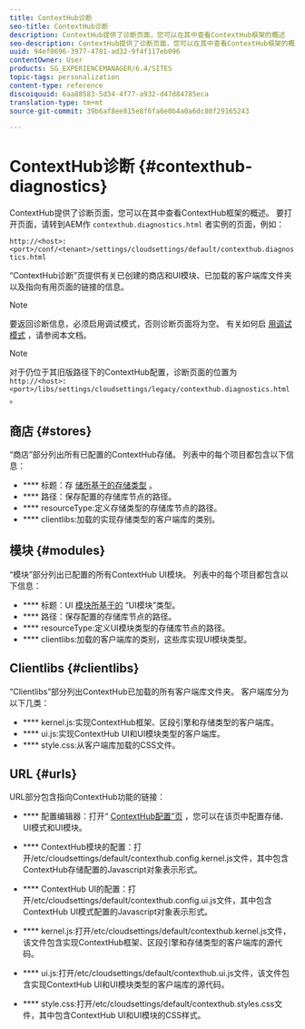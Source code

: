 ```yaml
---
title: ContextHub诊断
seo-title: ContextHub诊断
description: ContextHub提供了诊断页面，您可以在其中查看ContextHub框架的概述
seo-description: ContextHub提供了诊断页面，您可以在其中查看ContextHub框架的概述
uuid: 94ef0696-3977-4781-ad32-9f4f117eb096
contentOwner: User
products: SG_EXPERIENCEMANAGER/6.4/SITES
topic-tags: personalization
content-type: reference
discoiquuid: 6aa88583-5d34-4f77-a932-d47d84785eca
translation-type: tm+mt
source-git-commit: 39b6af8ee815e8f6fa6e0b4a0a6dc80f29165243

---
```



# ContextHub诊断 {#contexthub-diagnostics}

ContextHub提供了诊断页面，您可以在其中查看ContextHub框架的概述。 要打开页面，请转到AEM作 `contexthub.diagnostics.html` 者实例的页面，例如：

`http://<host>:<port>/conf/<tenant>/settings/cloudsettings/default/contexthub.diagnostics.html`

“ContextHub诊断”页提供有关已创建的商店和UI模块、已加载的客户端库文件夹以及指向有用页面的链接的信息。

>[!NOTE]
>
>要返回诊断信息，必须启用调试模式，否则诊断页面将为空。 有关如何启 [用调试模式](/help/sites-administering/contexthub-config.md#debugging-contexthub) ，请参阅本文档。

>[!NOTE]
>
>对于仍位于其旧版路径下的ContextHub配置，诊断页面的位置为 `http://<host>:<port>/libs/settings/cloudsettings/legacy/contexthub.diagnostics.html`。

## 商店 {#stores}

“商店”部分列出所有已配置的ContextHub存储。 列表中的每个项目都包含以下信息：

* **** 标题：存 [储所基于的存储类型](/help/sites-developing/ch-samplestores.md) 。
* **** 路径：保存配置的存储库节点的路径。
* **** resourceType:定义存储类型的存储库节点的路径。
* **** clientlibs:加载的实现存储类型的客户端库的类别。

## 模块 {#modules}

“模块”部分列出已配置的所有ContextHub UI模块。 列表中的每个项目都包含以下信息：

* **** 标题：UI [模块所基于的](/help/sites-developing/ch-samplemodules.md) “UI模块”类型。
* **** 路径：保存配置的存储库节点的路径。
* **** resourceType:定义UI模块类型的存储库节点的路径。
* **** clientlibs:加载的客户端库的类别，这些库实现UI模块类型。

## Clientlibs {#clientlibs}

“Clientlibs”部分列出ContextHub已加载的所有客户端库文件夹。 客户端库分为以下几类：

* **** kernel.js:实现ContextHub框架、区段引擎和存储类型的客户端库。
* **** ui.js:实现ContextHub UI和UI模块类型的客户端库。
* **** style.css:从客户端库加载的CSS文件。

## URL {#urls}

URL部分包含指向ContextHub功能的链接：

* **** 配置编辑器：打开“ [ContextHub配置”页](/help/sites-administering/contexthub-config.md) ，您可以在该页中配置存储、UI模式和UI模块。

* **** ContextHub模块的配置：打开/etc/cloudsettings/default/contexthub.config.kernel.js文件，其中包含ContextHub存储配置的Javascript对象表示形式。
* **** ContextHub UI的配置：打开/etc/cloudsettings/default/contexthub.config.ui.js文件，其中包含ContextHub UI模式配置的Javascript对象表示形式。
* **** kernel.js:打开/etc/cloudsettings/default/contexthub.kernel.js文件，该文件包含实现ContextHub框架、区段引擎和存储类型的客户端库的源代码。
* **** ui.js:打开/etc/cloudsettings/default/contexthub.ui.js文件，该文件包含实现ContextHub UI和UI模块类型的客户端库的源代码。
* **** style.css:打开/etc/cloudsettings/default/contexthub.styles.css文件，其中包含ContextHub UI和UI模块的CSS样式。
